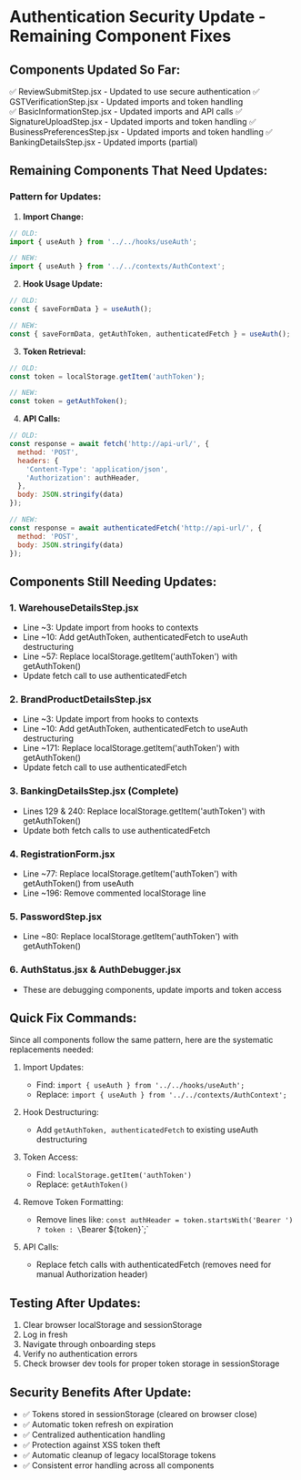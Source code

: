 # Authentication Security Update - Remaining Component Fixes

## Components Updated So Far:
✅ ReviewSubmitStep.jsx - Updated to use secure authentication
✅ GSTVerificationStep.jsx - Updated imports and token handling  
✅ BasicInformationStep.jsx - Updated imports and API calls
✅ SignatureUploadStep.jsx - Updated imports and token handling
✅ BusinessPreferencesStep.jsx - Updated imports and token handling
✅ BankingDetailsStep.jsx - Updated imports (partial)

## Remaining Components That Need Updates:

### Pattern for Updates:

1. **Import Change:**
```javascript
// OLD:
import { useAuth } from '../../hooks/useAuth';

// NEW:
import { useAuth } from '../../contexts/AuthContext';
```

2. **Hook Usage Update:**
```javascript
// OLD:
const { saveFormData } = useAuth();

// NEW:
const { saveFormData, getAuthToken, authenticatedFetch } = useAuth();
```

3. **Token Retrieval:**
```javascript
// OLD:
const token = localStorage.getItem('authToken');

// NEW:
const token = getAuthToken();
```

4. **API Calls:**
```javascript
// OLD:
const response = await fetch('http://api-url/', {
  method: 'POST',
  headers: {
    'Content-Type': 'application/json',
    'Authorization': authHeader,
  },
  body: JSON.stringify(data)
});

// NEW:
const response = await authenticatedFetch('http://api-url/', {
  method: 'POST',
  body: JSON.stringify(data)
});
```

## Components Still Needing Updates:

### 1. WarehouseDetailsStep.jsx
- Line ~3: Update import from hooks to contexts
- Line ~10: Add getAuthToken, authenticatedFetch to useAuth destructuring
- Line ~57: Replace localStorage.getItem('authToken') with getAuthToken()
- Update fetch call to use authenticatedFetch

### 2. BrandProductDetailsStep.jsx  
- Line ~3: Update import from hooks to contexts
- Line ~10: Add getAuthToken, authenticatedFetch to useAuth destructuring
- Line ~171: Replace localStorage.getItem('authToken') with getAuthToken()
- Update fetch call to use authenticatedFetch

### 3. BankingDetailsStep.jsx (Complete)
- Lines 129 & 240: Replace localStorage.getItem('authToken') with getAuthToken()
- Update both fetch calls to use authenticatedFetch

### 4. RegistrationForm.jsx
- Line ~77: Replace localStorage.getItem('authToken') with getAuthToken() from useAuth
- Line ~196: Remove commented localStorage line

### 5. PasswordStep.jsx
- Line ~80: Replace localStorage.getItem('authToken') with getAuthToken()

### 6. AuthStatus.jsx & AuthDebugger.jsx
- These are debugging components, update imports and token access

## Quick Fix Commands:

Since all components follow the same pattern, here are the systematic replacements needed:

1. Import Updates:
   - Find: `import { useAuth } from '../../hooks/useAuth';`
   - Replace: `import { useAuth } from '../../contexts/AuthContext';`

2. Hook Destructuring:
   - Add `getAuthToken, authenticatedFetch` to existing useAuth destructuring

3. Token Access:
   - Find: `localStorage.getItem('authToken')`
   - Replace: `getAuthToken()`

4. Remove Token Formatting:
   - Remove lines like: `const authHeader = token.startsWith('Bearer ') ? token : \`Bearer \${token}\`;`

5. API Calls:
   - Replace fetch calls with authenticatedFetch (removes need for manual Authorization header)

## Testing After Updates:

1. Clear browser localStorage and sessionStorage
2. Log in fresh 
3. Navigate through onboarding steps
4. Verify no authentication errors
5. Check browser dev tools for proper token storage in sessionStorage

## Security Benefits After Update:

- ✅ Tokens stored in sessionStorage (cleared on browser close)
- ✅ Automatic token refresh on expiration  
- ✅ Centralized authentication handling
- ✅ Protection against XSS token theft
- ✅ Automatic cleanup of legacy localStorage tokens
- ✅ Consistent error handling across all components
